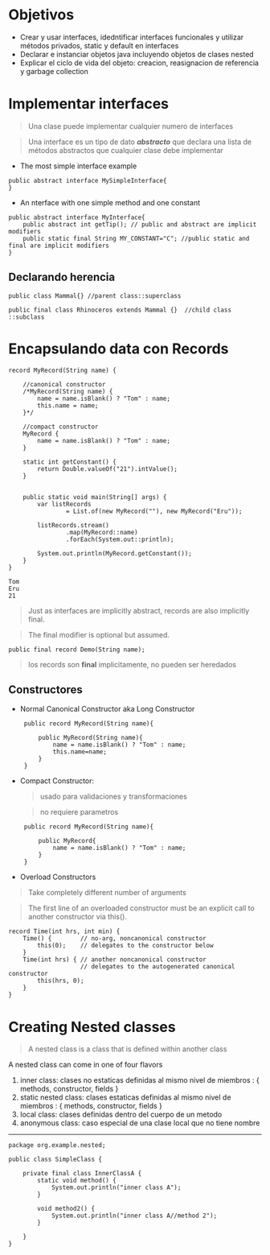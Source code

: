 # Objetivos 
- Crear y usar interfaces, idedntificar interfaces funcionales y utilizar métodos privados, static y default en interfaces
- Declarar e instanciar objetos java incluyendo objetos de clases nested
- Explicar el ciclo de vida del objeto: creacion, reasignacion de referencia y garbage collection


# Implementar interfaces
>Una clase puede implementar cualquier numero de interfaces

>Una interface es un tipo de dato ***abstracto*** que declara una lista de métodos abstractos que cualquier clase debe implementar
- The most simple interface example
```
public abstract interface MySimpleInterface{
}
```
- An nterface with one simple method and one constant
```
public abstract interface MyInterface{
    public abstract int getTip(); // public and abstract are implicit modifiers
    public static final String MY_CONSTANT="C"; //public static and final are implicit modifiers
}
```

## Declarando herencia
```
public class Mammal{} //parent class::superclass

public final class Rhinoceros extends Mammal {}  //child class ::subclass
```

# Encapsulando data con Records
```
record MyRecord(String name) {

    //canonical constructor
    /*MyRecord(String name) {
        name = name.isBlank() ? "Tom" : name;
        this.name = name;
    }*/

    //compact constructor
    MyRecord {
        name = name.isBlank() ? "Tom" : name;
    }

    static int getConstant() {
        return Double.valueOf("21").intValue();
    }


    public static void main(String[] args) {
        var listRecords
                = List.of(new MyRecord(""), new MyRecord("Eru"));

        listRecords.stream()
                .map(MyRecord::name)
                .forEach(System.out::println);

        System.out.println(MyRecord.getConstant());
    }
}
```
```
Tom
Eru
21
```

> Just as interfaces are implicitly abstract, records are also implicitly final. 

> The final modifier is optional but assumed.
```
public final record Demo(String name);
```
> los records son **final** implicitamente, no pueden ser heredados
## Constructores
- Normal Canonical Constructor aka Long Constructor
   
   ```
    public record MyRecord(String name){

        public MyRecord(String name){
            name = name.isBlank() ? "Tom" : name;
            this.name=name;
        }
    }
   ``` 
- Compact Constructor: 
    > usado para validaciones y transformaciones
    
    > no requiere parametros 
   ```
    public record MyRecord(String name){

        public MyRecord{
            name = name.isBlank() ? "Tom" : name;
        }
    }
   ``` 

- Overload Constructors
> Take completely different number of arguments

> The first line of an overloaded constructor must be an explicit call to another constructor via this().
```
record Time(int hrs, int min) {
    Time() {        // no-arg, noncanonical constructor
        this(0);    // delegates to the constructor below
    }
    Time(int hrs) { // another noncanonical constructor
                    // delegates to the autogenerated canonical constructor
        this(hrs, 0);
    }
}
```


# Creating Nested classes
> A nested class is a class that is defined within another class

A nested class can come in one of four flavors

1. inner class: clases no estaticas definidas al mismo nivel de miembros : { methods, constructor, fields }
2. static nested class: clases estaticas definidas al mismo nivel de miembros : { methods, constructor, fields }
3. local class: clases definidas dentro del cuerpo de un metodo 
4.  anonymous class: caso especial de una clase local que no tiene nombre
---

```
package org.example.nested;

public class SimpleClass {

    private final class InnerClassA {
        static void method() {
            System.out.println("inner class A");
        }

        void method2() {
            System.out.println("inner class A//method 2");
        }

    }
}
```





